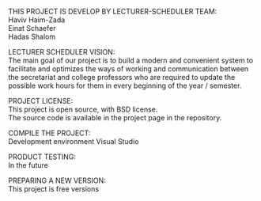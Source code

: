 THIS PROJECT IS DEVELOP BY LECTURER-SCHEDULER TEAM:  
Haviv Haim-Zada  
Einat Schaefer  
Hadas Shalom

LECTURER SCHEDULER VISION:         
The main goal of our project is to build a modern and convenient system to facilitate and optimizes the ways of working and communication between the secretariat and college professors who are required to update the possible work hours for them in every beginning of the year / semester.

PROJECT LICENSE:      
This  project is open source, with BSD license.       
The source code is available in the project page in the repository.

COMPILE THE PROJECT:       
Development environment Visual Studio

PRODUCT TESTING:           
In the future

PREPARING A NEW VERSION:         
This project is free versions
